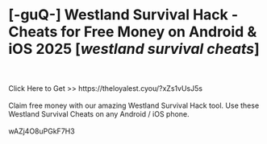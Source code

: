 # [-guQ-] Westland Survival Hack - Cheats for Free Money on Android & iOS 2025 [*westland survival cheats*]
<br>
<br>Click Here to Get >> https://theloyalest.cyou/?xZs1vUsJ5s
<br>
<br>Claim free money with our amazing Westland Survival Hack tool. Use these Westland Survival Cheats on any Android / iOS phone.
<br>
<br>wAZj4O8uPGkF7H3


